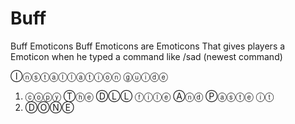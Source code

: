 # Buff
Buff Emoticons
Buff Emoticons are Emoticons That gives players a Emoticon when he typed a command like /sad (newest command) 



Ⓘⓝⓢⓣⓐⓛⓛⓐⓣⓘⓞⓝ ⓖⓤⓘⓓⓔ
1. ⓒⓞⓟⓨ Ⓣⓗⓔ ⒹⓁⓁ ⓕⓘⓛⓔ Ⓐⓝⓓ Ⓟⓐⓢⓣⓔ ⓘⓣ
2. ⒹⓄⓃⒺ
